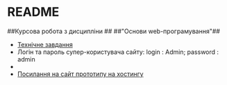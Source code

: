 # README #

##Курсова робота з дисципліни ##
##"Основи web-програмування"##


* [Технічне завдання](https://docs.google.com/document/d/1Hs4WYfCr4373js6jme_ZPNQkFrnf6qS0M1HxYSRJuoQ/edit)
* Логін та пароль супер-користувача сайту: login : Admin; password : admin
* [URL для авторизованого доступу до віддаленої БД]:mongodb://Tester:test@ds261755.mlab.com:61755/quickstand
* [Посилання на сайт прототипу на хостингу](http://quickstand-web.herokuapp.com/)